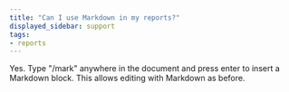 ```yaml
---
title: "Can I use Markdown in my reports?"
displayed_sidebar: support
tags:
- reports
---
```

Yes. Type "/mark" anywhere in the document and press enter to insert a Markdown block. This allows editing with Markdown as before.
